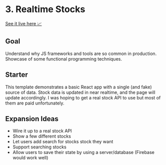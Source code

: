 # 3. Realtime Stocks

[See it live here 📈](https://vigorous-agnesi-4f1912.netlify.com/)

## Goal

Understand why JS frameworks and tools are so common in production. Showcase of some functional programming techniques.

## Starter

This template demonstrates a basic React app with a single (and fake) source of data. Stock data is updated in near realtime, and the page will update accordingly. I was hoping to get a real stock API to use but most of them are paid unfortunately.

## Expansion Ideas

- Wire it up to a real stock API
- Show a few different stocks
- Let users add search for stocks stock they want
- Support searching stocks
- Allow users to save their state by using a server/database (Firebase would work well)
